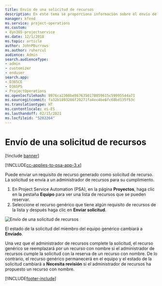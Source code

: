 ```yaml
---
title: Envío de una solicitud de recursos
description: En este tema se proporciona información sobre el envío de una solicitud para un recurso del proyecto.
manager: kfend
ms.service: project-operations
ms.custom:
- dyn365-projectservice
ms.date: 12/1/2018
ms.topic: article
author: JohnPBurrows
ms.author: ruhercul
audience: Admin
search.audienceType:
- admin
- customizer
- enduser
search.app:
- D365CE
- D365PS
- ProjectOperations
ms.openlocfilehash: 8976ca2360be8676350178059615c59995544a71
ms.sourcegitcommit: fa32b1893286f20271fa4ec4be8fc68bd135f53c
ms.translationtype: HT
ms.contentlocale: es-ES
ms.lasthandoff: 02/15/2021
ms.locfileid: "5282264"
---
```

# <a name="submitting-a-resource-request"></a>Envío de una solicitud de recursos

[!include [banner](../includes/psa-now-project-operations.md)]

[!INCLUDE[cc-applies-to-psa-app-3.x](../includes/cc-applies-to-psa-app-3x.md)]

Puede enviar un requisito de recurso generado como solicitud de recurso. La solicitud se envía a un administrador de recursos para su cumplimiento.

1. En Project Service Automation (PSA), en la página **Proyectos**, haga clic en la pestaña **Equipo** para ver una lista de recursos que se pueden reservar. 
2. Seleccione el recurso genérico que tiene algún requisito de recursos de la lista y después haga clic en **Enviar solicitud**.

![Envío de una solicitud de recursos](media/RM-how-to-18.png)

El estado de la solicitud del miembro del equipo genérico cambiará a **Enviado**.

Una vez que el administrador de recursos complete la solicitud, el recurso genérico se reemplazará por un recurso con nombre si el administrador de recursos cumple la solicitud con la reserva de un recurso con nombre. De lo contrario, el recurso genérico permanecerá en el equipo y el estado de la solicitud cambiará a **Necesita revisión** si el administrador de recursos ha propuesto un recurso con nombre.


[!INCLUDE[footer-include](../includes/footer-banner.md)]